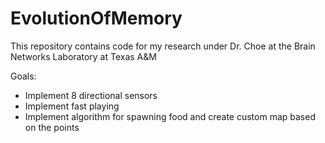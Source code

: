 # EvolutionOfMemory
This repository contains code for my research under Dr. Choe at the Brain Networks Laboratory at Texas A&amp;M


Goals:
- Implement 8 directional sensors
- Implement fast playing
- Implement algorithm for spawning food and create custom map based on the points
